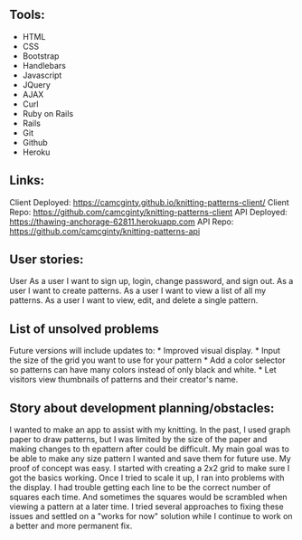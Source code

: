 ## Tools:
* HTML
* CSS
* Bootstrap
* Handlebars
* Javascript
* JQuery
* AJAX
* Curl
* Ruby on Rails
* Rails
* Git
* Github
* Heroku

## Links:
Client Deployed: https://camcginty.github.io/knitting-patterns-client/
Client Repo: https://github.com/camcginty/knitting-patterns-client
API Deployed: https://thawing-anchorage-62811.herokuapp.com
API Repo:  https://github.com/camcginty/knitting-patterns-api

## User stories:
User
As a user I want to sign up, login, change password, and sign out.
As a user I want to create patterns.
As a user I want to view a list of all my patterns.
As a user I want to view, edit, and delete a single pattern.

## List of unsolved problems
  Future versions will include updates to:
    * Improved visual display.
    * Input the size of the grid you want to use for your pattern
    * Add a color selector so patterns can have many colors instead of only black and white.
    * Let visitors view thumbnails of patterns and their creator's name.


## Story about development planning/obstacles:
I wanted to make an app to assist with my knitting. In the past, I used graph paper to draw patterns, but I was limited by the size of the paper and making changes to th epattern after could be difficult. My main goal was to be able to make any size pattern I wanted and save them for future use.
My proof of concept was easy. I started with creating a 2x2 grid to make sure I got the basics working. Once I tried to scale it up, I ran into problems with the display. I had trouble getting each line to be the correct number of squares each time. And sometimes the squares would be scrambled when viewing a pattern at a later time. I tried several approaches to fixing these issues and settled on a "works for now" solution while I continue to work on a better and more permanent fix.

